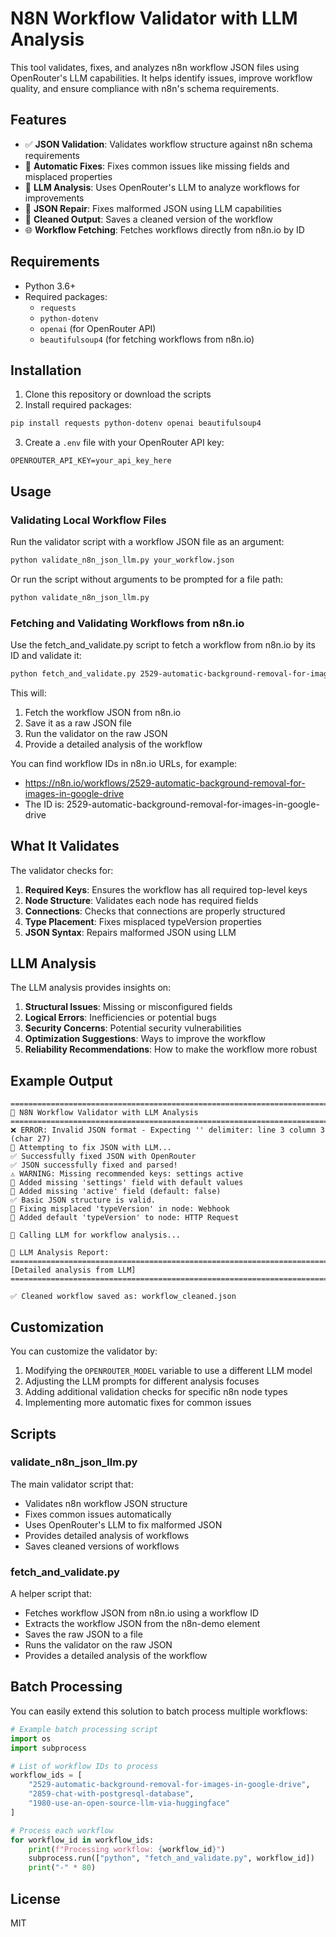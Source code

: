 # N8N Workflow Validator with LLM Analysis

This tool validates, fixes, and analyzes n8n workflow JSON files using OpenRouter's LLM capabilities. It helps identify issues, improve workflow quality, and ensure compliance with n8n's schema requirements.

## Features

- ✅ **JSON Validation**: Validates workflow structure against n8n schema requirements
- 🔧 **Automatic Fixes**: Fixes common issues like missing fields and misplaced properties
- 🧠 **LLM Analysis**: Uses OpenRouter's LLM to analyze workflows for improvements
- 🔄 **JSON Repair**: Fixes malformed JSON using LLM capabilities
- 💾 **Cleaned Output**: Saves a cleaned version of the workflow
- 🌐 **Workflow Fetching**: Fetches workflows directly from n8n.io by ID

## Requirements

- Python 3.6+
- Required packages:
  - `requests`
  - `python-dotenv`
  - `openai` (for OpenRouter API)
  - `beautifulsoup4` (for fetching workflows from n8n.io)

## Installation

1. Clone this repository or download the scripts
2. Install required packages:

```bash
pip install requests python-dotenv openai beautifulsoup4
```

3. Create a `.env` file with your OpenRouter API key:

```
OPENROUTER_API_KEY=your_api_key_here
```

## Usage

### Validating Local Workflow Files

Run the validator script with a workflow JSON file as an argument:

```bash
python validate_n8n_json_llm.py your_workflow.json
```

Or run the script without arguments to be prompted for a file path:

```bash
python validate_n8n_json_llm.py
```

### Fetching and Validating Workflows from n8n.io

Use the fetch_and_validate.py script to fetch a workflow from n8n.io by its ID and validate it:

```bash
python fetch_and_validate.py 2529-automatic-background-removal-for-images-in-google-drive
```

This will:
1. Fetch the workflow JSON from n8n.io
2. Save it as a raw JSON file
3. Run the validator on the raw JSON
4. Provide a detailed analysis of the workflow

You can find workflow IDs in n8n.io URLs, for example:
- https://n8n.io/workflows/2529-automatic-background-removal-for-images-in-google-drive
- The ID is: 2529-automatic-background-removal-for-images-in-google-drive

## What It Validates

The validator checks for:

1. **Required Keys**: Ensures the workflow has all required top-level keys
2. **Node Structure**: Validates each node has required fields
3. **Connections**: Checks that connections are properly structured
4. **Type Placement**: Fixes misplaced typeVersion properties
5. **JSON Syntax**: Repairs malformed JSON using LLM

## LLM Analysis

The LLM analysis provides insights on:

1. **Structural Issues**: Missing or misconfigured fields
2. **Logical Errors**: Inefficiencies or potential bugs
3. **Security Concerns**: Potential security vulnerabilities
4. **Optimization Suggestions**: Ways to improve the workflow
5. **Reliability Recommendations**: How to make the workflow more robust

## Example Output

```
================================================================================
🚀 N8N Workflow Validator with LLM Analysis
================================================================================
❌ ERROR: Invalid JSON format - Expecting '' delimiter: line 3 column 3 (char 27)
🔧 Attempting to fix JSON with LLM...
✅ Successfully fixed JSON with OpenRouter
✅ JSON successfully fixed and parsed!
⚠️ WARNING: Missing recommended keys: settings active
🔧 Added missing 'settings' field with default values
🔧 Added missing 'active' field (default: false)
✅ Basic JSON structure is valid.
🔧 Fixing misplaced 'typeVersion' in node: Webhook
🔧 Added default 'typeVersion' to node: HTTP Request

🧠 Calling LLM for workflow analysis...

📝 LLM Analysis Report:
================================================================================
[Detailed analysis from LLM]
================================================================================

✅ Cleaned workflow saved as: workflow_cleaned.json
```

## Customization

You can customize the validator by:

1. Modifying the `OPENROUTER_MODEL` variable to use a different LLM model
2. Adjusting the LLM prompts for different analysis focuses
3. Adding additional validation checks for specific n8n node types
4. Implementing more automatic fixes for common issues

## Scripts

### validate_n8n_json_llm.py

The main validator script that:
- Validates n8n workflow JSON structure
- Fixes common issues automatically
- Uses OpenRouter's LLM to fix malformed JSON
- Provides detailed analysis of workflows
- Saves cleaned versions of workflows

### fetch_and_validate.py

A helper script that:
- Fetches workflow JSON from n8n.io using a workflow ID
- Extracts the workflow JSON from the n8n-demo element
- Saves the raw JSON to a file
- Runs the validator on the raw JSON
- Provides a detailed analysis of the workflow

## Batch Processing

You can easily extend this solution to batch process multiple workflows:

```python
# Example batch processing script
import os
import subprocess

# List of workflow IDs to process
workflow_ids = [
    "2529-automatic-background-removal-for-images-in-google-drive",
    "2859-chat-with-postgresql-database",
    "1980-use-an-open-source-llm-via-huggingface"
]

# Process each workflow
for workflow_id in workflow_ids:
    print(f"Processing workflow: {workflow_id}")
    subprocess.run(["python", "fetch_and_validate.py", workflow_id])
    print("-" * 80)
```

## License

MIT
